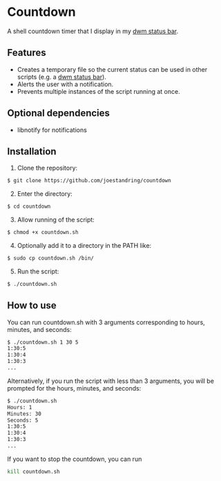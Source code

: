 # Countdown
A shell countdown timer that I display in my [dwm status bar](https://github.com/joestandring/dotfiles).
## Features
* Creates a temporary file so the current status can be used in other scripts (e.g. a [dwm status bar](https://github.com/joestandring/dotfiles)).
* Alerts the user with a notification.
* Prevents multiple instances of the script running at once.
## Optional dependencies
* libnotify for notifications
## Installation
1. Clone the repository:
```sh
$ git clone https://github.com/joestandring/countdown
```
2. Enter the directory:
```sh
$ cd countdown
```
3. Allow running of the script:
```sh
$ chmod +x countdown.sh
```
4. Optionally add it to a directory in the PATH like:
```sh
$ sudo cp countdown.sh /bin/
```
5. Run the script:
```sh
$ ./countdown.sh
```
## How to use
You can run countdown.sh with 3 arguments corresponding to hours, minutes, and seconds:
```sh
$ ./countdown.sh 1 30 5
1:30:5
1:30:4
1:30:3
...
```
Alternatively, if you run the script with less than 3 arguments, you will be prompted for the hours, minutes, and seconds:
```sh
$ ./countdown.sh
Hours: 1
Minutes: 30
Seconds: 5
1:30:5
1:30:4
1:30:3
...
```
If you want to stop the countdown, you can run
```sh
kill countdown.sh
```
